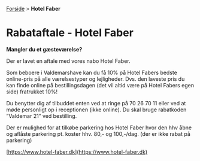 [Forside](/) > **Hotel Faber**

# Rabataftale - Hotel Faber

**Mangler du et gæsteværelse?**

Der er lavet en aftale med vores nabo Hotel Faber.

Som beboere i Valdemarshave kan du få 10% på Hotel Fabers bedste online-pris på alle værelsestyper og lejligheder. Dvs. den laveste pris du kan finde online på bestillingsdagen (det vil altid være på Hotel Fabers egen side) fratrukket 10%!

Du benytter dig af tilbuddet enten ved at ringe på 70 26 70 11 eller ved at møde personligt op i receptionen (ikke online). Du skal bruge rabatkoden ”Valdemar 21” ved bestilling.

Der er mulighed for at tilkøbe parkering hos Hotel Faber hvor den hhv åbne og aflåste parkering pt. koster hhv. 80,- og 100,-/dag. (der er ikke rabat på parkering)

[https://www.hotel-faber.dk](https://www.hotel-faber.dk)